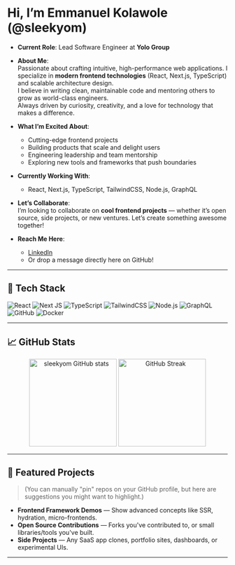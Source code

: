 # Hi, I’m Emmanuel Kolawole (@sleekyom)  

- **Current Role**: Lead Software Engineer at **Yolo Group**  
- **About Me**:  
  Passionate about crafting intuitive, high-performance web applications. I specialize in **modern frontend technologies** (React, Next.js, TypeScript) and scalable architecture design.  
  I believe in writing clean, maintainable code and mentoring others to grow as world-class engineers.  
  Always driven by curiosity, creativity, and a love for technology that makes a difference.  

- **What I’m Excited About**:  
  - Cutting-edge frontend projects  
  - Building products that scale and delight users  
  - Engineering leadership and team mentorship  
  - Exploring new tools and frameworks that push boundaries  

- **Currently Working With**:  
  - React, Next.js, TypeScript, TailwindCSS, Node.js, GraphQL  

- **Let’s Collaborate**:  
  I’m looking to collaborate on **cool frontend projects** — whether it’s open source, side projects, or new ventures. Let’s create something awesome together!  

- **Reach Me Here**:  
  - [LinkedIn](https://www.linkedin.com/in/kolawole-emmanuel-a167b781/)  
  - Or drop a message directly here on GitHub!

---

## 🚀 Tech Stack

![React](https://img.shields.io/badge/React-20232A?style=for-the-badge&logo=react&logoColor=61DAFB)
![Next JS](https://img.shields.io/badge/Next.js-000000?style=for-the-badge&logo=nextdotjs&logoColor=white)
![TypeScript](https://img.shields.io/badge/TypeScript-007acc?style=for-the-badge&logo=typescript&logoColor=white)
![TailwindCSS](https://img.shields.io/badge/TailwindCSS-38B2AC?style=for-the-badge&logo=tailwind-css&logoColor=white)
![Node.js](https://img.shields.io/badge/Node.js-339933?style=for-the-badge&logo=nodedotjs&logoColor=white)
![GraphQL](https://img.shields.io/badge/GraphQL-E10098?style=for-the-badge&logo=graphql&logoColor=white)
![GitHub](https://img.shields.io/badge/GitHub-181717?style=for-the-badge&logo=github&logoColor=white)
![Docker](https://img.shields.io/badge/Docker-2496ED?style=for-the-badge&logo=docker&logoColor=white)

---

## 📈 GitHub Stats

<p align="center">
  <img src="https://github-readme-stats.vercel.app/api?username=sleekyom&show_icons=true&theme=radical" alt="sleekyom GitHub stats" height="200"/>
  <img src="https://github-readme-streak-stats.herokuapp.com/?user=sleekyom&theme=radical" alt="GitHub Streak" height="200"/>
</p>

---

## 📌 Featured Projects

> (You can manually "pin" repos on your GitHub profile, but here are suggestions you might want to highlight.)

- **Frontend Framework Demos** — Show advanced concepts like SSR, hydration, micro-frontends.
- **Open Source Contributions** — Forks you've contributed to, or small libraries/tools you've built.
- **Side Projects** — Any SaaS app clones, portfolio sites, dashboards, or experimental UIs.

---

<!--
sleekyom/sleekyom is a ✨ special ✨ repository because its `README.md` appears on your GitHub profile.
You can click the Preview link to take a look at your changes.
-->
